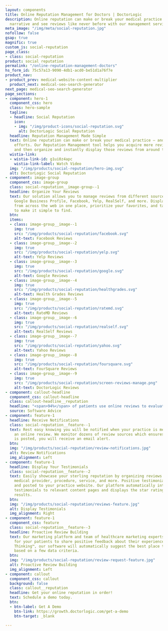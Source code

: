 ```yaml
---
layout: components
title: Online Reputation Management for Doctors | DoctorLogic
description: Online reputation can make or break your medical practice. Control the
  narrative and see reviews like never before with our management services at DoctorLogic.
meta_image: "/img/meta/social-reputation.jpg"
nofollow: false
gsap: true
magnific: true
custom_js: social-reputation
page_class:
- class: social-reputation
product: social reputation
permalink: "/online-reputation-management-doctors"
hs_form_id: 75c57a13-9090-4db1-acd0-be51d1a76f7e
product_nav:
- product_prev: medical-website-content-multiplier
  product_next: medical-seo-search-generator
next_page: medical-seo-search-generator
page_sections:
- component: hero-1
  component_css: hero
  class: hero-sample
  tagline:
  - headline: Social Reputation
    icon:
    - img: "/img/product-icons/social-reputation.svg"
      alt: DoctorLogic Social Reputation
  headline: Reputation Management Made Simple
  text: Online reputation can make or break your medical practice – and your marketing
    efforts. Our Reputation Management tool helps you acquire more reviews from patients
    and then organize and instantly display those reviews from around the web.
  wistia-link:
  - wistia-link-id: g1ui0z4apc
    wistia-link-label: Watch Video
  img: "/img/products/social-reputation/hero-img.svg"
  alt: DoctorLogic Social Reputation
- component: image-group
  component_css: image-group
  class: social-reputation__image-group--1
  headline: Organize Your Reviews
  text: Our solution allows you to manage reviews from different sources, including
    Google Business Profile, Facebook, Yelp, RealSelf, and more. Display your reviews
    from across the web in one place, prioritize your favorites, and tag each review
    to make it simple to find.
  btn: 
  items:
  - class: image-group__image--1
    img: true
    src: "/img/products/social-reputation/facebook.svg"
    alt-text: Facebook Reviews
  - class: image-group__image--2
    img: true
    src: "/img/products/social-reputation/yelp.svg"
    alt-text: Yelp Reviews
  - class: image-group__image--3
    img: true
    src: "/img/products/social-reputation/google.svg"
    alt-text: Google Reviews
  - class: image-group__image--4
    img: true
    src: "/img/products/social-reputation/healthgrades.svg"
    alt-text: Health Grades Reviews
  - class: image-group__image--5
    img: true
    src: "/img/products/social-reputation/ratemd.svg"
    alt-text: RateMD Reviews
  - class: image-group__image--6
    img: true
    src: "/img/products/social-reputation/realself.svg"
    alt-text: RealSelf Reviews
  - class: image-group__image--7
    img: true
    src: "/img/products/social-reputation/yahoo.svg"
    alt-text: Yahoo Reviews
  - class: image-group__image--8
    img: true
    src: "/img/products/social-reputation/foursquare.svg"
    alt-text: FourSquare Reviews
  - class: image-group__image--9
    img: true
    src: "/img/products/social-reputation/screen-reviews-manage.png"
    alt-text: DoctorLogic Reviews
- component: callout-headline
  component_css: callout-headline
  class: callout-headline__reputation
  headline: "<span>94%</span> of patients use online reviews to evaluate medical providers."
  source: Software Advice
- component: feature-1
  headline: Receive Notifications
  class: social-reputation__feature--1
  text: Rest easy knowing you will be notified when your practice is mentioned in
    an online review. We monitor dozens of review sources which ensures when a review
    is posted, you will receive an email alert.
  btn: 
  img: "/img/products/social-reputation/review-notifications.jpg"
  alt: Review Notifications
  img_alignment: Left
- component: feature-1
  headline: Display Your Testimonials
  class: social-reputation__feature--2
  text: Easily showcase your sterling reputation by organizing reviews by source,
    medical provider, procedure, service, and more. Positive testimonials are tagged
    and posted to your practice website. Our platform automatically integrates these
    testimonials to relevant content pages and displays the star ratings in search
    results.
  btn: 
  img: "/img/products/social-reputation/reviews-feature.jpg"
  alt: Display Testimonials
  img_alignment: Right
- component: feature-1
  component_css: feature
  class: social-reputation__feature--3
  headline: Proactive Review Building
  text: Our marketing platform and team of healthcare marketing experts make it easy
    for your patients to share positive feedback about their experiences. With Intelligent
    Thinking™, our software will automatically suggest the best place to request reviews
    based on a few data criteria.
  btn: 
  img: "/img/products/social-reputation/review-request-feature.jpg"
  alt: Proactive Review Building
  img_alignment: Left
- component: callout
  component_css: callout
  background: false
  class: callout__reputation
  headline: Get your online reputation in order!
  text: Schedule a demo today.
  btn:
  - btn-label: Get A Demo
    btn-link: https://growth.doctorlogic.com/get-a-demo
    btn-target: _blank

---
```

